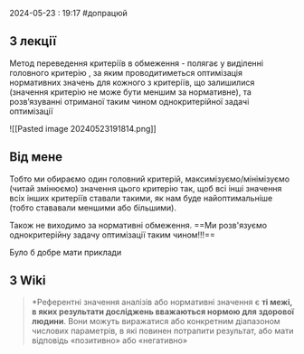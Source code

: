 2024-05-23 : 19:17
#допрацюй
## З лекції 
Метод переведення критеріїв в обмеження - полягає у виділенні
головного критерію , за яким проводитиметься оптимізація нормативних
значень для кожного з критеріїв, що залишилися (значення критерію не
може бути меншим за нормативне), та розв’язуванні отриманої таким чином
однокритерійної задачі оптимізації

![[Pasted image 20240523191814.png]]

## Від мене
Тобто ми обираємо один головний критерій, максимізуємо/мінімізуємо (читай змінюємо) значення цього критерію так, щоб всі інші значення всіх інших критеріїв ставали такими, як нам буде найоптимальніше (тобто стававали меншими або більшими). 

Також не виходимо за нормативні обмеження.  ==Ми розв'язуємо однокритерійну задачу оптимізації таким чином!!!==

Було б добре мати приклади 

## З Wiki
> *Референтні значення аналізів або нормативні значення є **ті межі, в яких результати досліджень вважаються нормою для здорової людини**. Вони можуть виражатися або конкретним діапазоном числових параметрів, в які повинен потрапити результат, або мати відповідь «позитивно» або «негативно»